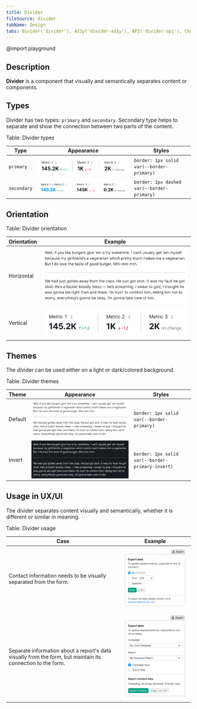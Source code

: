 ```yaml
---
title: Divider
fileSource: divider
tabName: Design
tabs: Divider('divider'), A11y('divider-a11y'), API('divider-api'), Changelog('divider-changelog')
---
```


@import playground

## Description

**Divider** is a component that visually and semantically separates content or components.

## Types

Divider has two types: `primary` and `secondary`. Secondary type helps to separate and show the connection between two parts of the content.

Table: Divider types

| Type       | Appearance              | Styles                                      |
| ---------- | ----------------------- | ------------------------------------------- |
| `primary`  | ![](static/solid.png)   | `border: 1px solid var(--border-primary)`   |
| `secondary`| ![](static/dashed.png)  | `border: 1px dashed var(--border-primary)`  |

## Orientation

Table: Divider orientation

| Orientation  | Example                         |
| ------------ | ------------------------------- |
| Horizontal   | ![](static/default-theme.png)   |
| Vertical     | ![](static/solid.png)           |

## Themes

The divider can be used either on a light or dark/colored background.

Table: Divider themes

| Theme   | Appearance                   | Styles                                            |
| ------- | ---------------------------- | ------------------------------------------------- |
| Default | ![](static/default-theme.png) | `border: 1px solid var(--border-primary)`        |
| Invert  | ![](static/invert-theme.png)   | `border: 1px solid var(--border-primary-invert)`|

## Usage in UX/UI

The divider separates content visually and semantically, whether it is different or similar in meaning.

Table: Divider usage

| Case    | Example                          |
| ------- | -------------------------------- |
| Contact information needs to be visually separated from the form.                                                        | ![](static/use-1.png) |
| Separate information about a report's data visually from the form, but maintain its connection to the form. | ![](static/use-2.png) |

